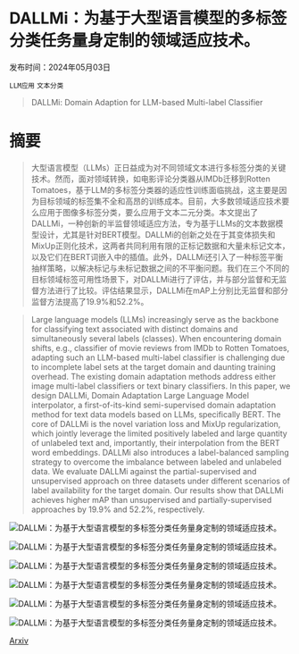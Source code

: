 # DALLMi：为基于大型语言模型的多标签分类任务量身定制的领域适应技术。

发布时间：2024年05月03日

`LLM应用` `文本分类`

> DALLMi: Domain Adaption for LLM-based Multi-label Classifier

# 摘要

> 大型语言模型（LLMs）正日益成为对不同领域文本进行多标签分类的关键技术。然而，面对领域转换，如电影评论分类器从IMDb迁移到Rotten Tomatoes，基于LLM的多标签分类器的适应性训练面临挑战，这主要是因为目标领域的标签集不全和高昂的训练成本。目前，大多数领域适应技术要么应用于图像多标签分类，要么应用于文本二元分类。本文提出了DALLMi，一种创新的半监督领域适应方法，专为基于LLMs的文本数据模型设计，尤其是针对BERT模型。DALLMi的创新之处在于其变体损失和MixUp正则化技术，这两者共同利用有限的正标记数据和大量未标记文本，以及它们在BERT词嵌入中的插值。此外，DALLMi还引入了一种标签平衡抽样策略，以解决标记与未标记数据之间的不平衡问题。我们在三个不同的目标领域标签可用性场景下，对DALLMi进行了评估，并与部分监督和无监督方法进行了比较。评估结果显示，DALLMi在mAP上分别比无监督和部分监督方法提高了19.9%和52.2%。

> Large language models (LLMs) increasingly serve as the backbone for classifying text associated with distinct domains and simultaneously several labels (classes). When encountering domain shifts, e.g., classifier of movie reviews from IMDb to Rotten Tomatoes, adapting such an LLM-based multi-label classifier is challenging due to incomplete label sets at the target domain and daunting training overhead. The existing domain adaptation methods address either image multi-label classifiers or text binary classifiers. In this paper, we design DALLMi, Domain Adaptation Large Language Model interpolator, a first-of-its-kind semi-supervised domain adaptation method for text data models based on LLMs, specifically BERT. The core of DALLMi is the novel variation loss and MixUp regularization, which jointly leverage the limited positively labeled and large quantity of unlabeled text and, importantly, their interpolation from the BERT word embeddings. DALLMi also introduces a label-balanced sampling strategy to overcome the imbalance between labeled and unlabeled data. We evaluate DALLMi against the partial-supervised and unsupervised approach on three datasets under different scenarios of label availability for the target domain. Our results show that DALLMi achieves higher mAP than unsupervised and partially-supervised approaches by 19.9% and 52.2%, respectively.

![DALLMi：为基于大型语言模型的多标签分类任务量身定制的领域适应技术。](../../..//opt/data/Projects/HuggingArxiv/paper_images/2405.01883/x1.png)

![DALLMi：为基于大型语言模型的多标签分类任务量身定制的领域适应技术。](../../..//opt/data/Projects/HuggingArxiv/paper_images/2405.01883/x2.png)

![DALLMi：为基于大型语言模型的多标签分类任务量身定制的领域适应技术。](../../..//opt/data/Projects/HuggingArxiv/paper_images/2405.01883/x4.png)

![DALLMi：为基于大型语言模型的多标签分类任务量身定制的领域适应技术。](../../..//opt/data/Projects/HuggingArxiv/paper_images/2405.01883/x5.png)

![DALLMi：为基于大型语言模型的多标签分类任务量身定制的领域适应技术。](../../..//opt/data/Projects/HuggingArxiv/paper_images/2405.01883/x6.png)

![DALLMi：为基于大型语言模型的多标签分类任务量身定制的领域适应技术。](../../..//opt/data/Projects/HuggingArxiv/paper_images/2405.01883/x7.png)

[Arxiv](https://arxiv.org/abs/2405.01883)